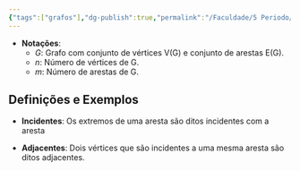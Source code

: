 ```yaml
---
{"tags":["grafos"],"dg-publish":true,"permalink":"/Faculdade/5 Periodo/Teoria dos Grafos/Sub-Notes/Conceitos Básicos/","dgPassFrontmatter":true}
---
```



- **Notações**:
	- *G*: Grafo com conjunto de vértices V(G) e conjunto de arestas E(G).
	- *n*: Número de vértices de G.
	- *m*: Número de arestas de G.
## Definições e Exemplos
- **Incidentes**: Os extremos de uma aresta são ditos incidentes com a aresta
<style> .container {font-family: sans-serif; text-align: center;} .button-wrapper button {z-index: 1;height: 40px; width: 100px; margin: 10px;padding: 5px;} .excalidraw .App-menu_top .buttonList { display: flex;} .excalidraw-wrapper { height: 800px; margin: 50px; position: relative;} :root[dir="ltr"] .excalidraw .layer-ui__wrapper .zen-mode-transition.App-menu_bottom--transition-left {transform: none;} </style><script src="https://cdn.jsdelivr.net/npm/react@17/umd/react.production.min.js"></script><script src="https://cdn.jsdelivr.net/npm/react-dom@17/umd/react-dom.production.min.js"></script><script type="text/javascript" src="https://cdn.jsdelivr.net/npm/@excalidraw/excalidraw@0/dist/excalidraw.production.min.js"></script><div id="Drawing_2024-03-17_1752.11.excalidraw.md1"></div><script>(function(){const InitialData={"type":"excalidraw","version":2,"source":"https://github.com/zsviczian/obsidian-excalidraw-plugin/releases/tag/2.0.24","elements":[{"type":"ellipse","version":84,"versionNonce":1271727130,"isDeleted":false,"id":"m__w-3O2se0RxAF6xNKwY","fillStyle":"solid","strokeWidth":2,"strokeStyle":"solid","roughness":1,"opacity":100,"angle":0,"x":-237.83984593288878,"y":-127.05612529896217,"strokeColor":"#1e1e1e","backgroundColor":"transparent","width":21.455796767742868,"height":18.186031696330048,"seed":1934291802,"groupIds":["yT83nXoXPczJuJ79fJIJ9","AJ86x_kcttxh-PQo0oyQ-","K8IfWTH6Uyxbgnnjf_qfw"],"frameId":null,"roundness":{"type":2},"boundElements":[],"updated":1710709911171,"link":null,"locked":false},{"type":"text","version":79,"versionNonce":1720214150,"isDeleted":false,"id":"wPFhmt8e","fillStyle":"solid","strokeWidth":2,"strokeStyle":"solid","roughness":1,"opacity":100,"angle":0,"x":-233.5240003139031,"y":-111.80186387976904,"strokeColor":"#1e1e1e","backgroundColor":"transparent","width":11.3599853515625,"height":25,"seed":704523354,"groupIds":["yT83nXoXPczJuJ79fJIJ9","AJ86x_kcttxh-PQo0oyQ-","K8IfWTH6Uyxbgnnjf_qfw"],"frameId":null,"roundness":null,"boundElements":[],"updated":1710709911171,"link":null,"locked":false,"fontSize":20,"fontFamily":1,"text":"u","rawText":"u","textAlign":"left","verticalAlign":"top","containerId":null,"originalText":"u","lineHeight":1.25,"baseline":18},{"type":"line","version":192,"versionNonce":1854501082,"isDeleted":false,"id":"WNfo4mPj7oBzBueDPxkis","fillStyle":"solid","strokeWidth":2,"strokeStyle":"solid","roughness":1,"opacity":100,"angle":0,"x":-215.7890922958844,"y":-117.42512739767741,"strokeColor":"#1e1e1e","backgroundColor":"transparent","width":65.96520665238668,"height":1.081396830366998,"seed":1300629062,"groupIds":["yT83nXoXPczJuJ79fJIJ9","AJ86x_kcttxh-PQo0oyQ-","K8IfWTH6Uyxbgnnjf_qfw"],"frameId":null,"roundness":{"type":2},"boundElements":[],"updated":1710709911171,"link":null,"locked":false,"startBinding":null,"endBinding":null,"lastCommittedPoint":null,"startArrowhead":null,"endArrowhead":null,"points":[[0,0],[65.96520665238668,-1.081396830366998]]},{"type":"ellipse","version":93,"versionNonce":765862342,"isDeleted":false,"id":"UodOMKIPxDMYplg-L6V_Z","fillStyle":"solid","strokeWidth":2,"strokeStyle":"solid","roughness":1,"opacity":100,"angle":0,"x":-148.30993008098395,"y":-126.94141950490697,"strokeColor":"#1e1e1e","backgroundColor":"transparent","width":16.869790553725124,"height":15.355834991211324,"seed":665602374,"groupIds":["yT83nXoXPczJuJ79fJIJ9","AJ86x_kcttxh-PQo0oyQ-","K8IfWTH6Uyxbgnnjf_qfw"],"frameId":null,"roundness":{"type":2},"boundElements":[],"updated":1710709911171,"link":null,"locked":false},{"type":"text","version":94,"versionNonce":10110362,"isDeleted":false,"id":"z2Ve39ME","fillStyle":"solid","strokeWidth":2,"strokeStyle":"solid","roughness":1,"opacity":100,"angle":0,"x":-144.20062212558938,"y":-113.53209880835624,"strokeColor":"#1e1e1e","backgroundColor":"transparent","width":10.459991455078125,"height":25,"seed":2044071366,"groupIds":["yT83nXoXPczJuJ79fJIJ9","AJ86x_kcttxh-PQo0oyQ-","K8IfWTH6Uyxbgnnjf_qfw"],"frameId":null,"roundness":null,"boundElements":[],"updated":1710709911171,"link":null,"locked":false,"fontSize":20,"fontFamily":1,"text":"v","rawText":"v","textAlign":"left","verticalAlign":"top","containerId":null,"originalText":"v","lineHeight":1.25,"baseline":18},{"type":"text","version":80,"versionNonce":558496006,"isDeleted":false,"id":"1gb5sA8i","fillStyle":"solid","strokeWidth":2,"strokeStyle":"solid","roughness":1,"opacity":100,"angle":0,"x":-190.26812709922334,"y":-150.51587040690748,"strokeColor":"#1e1e1e","backgroundColor":"transparent","width":10.939987182617188,"height":25,"seed":337262534,"groupIds":["yT83nXoXPczJuJ79fJIJ9","AJ86x_kcttxh-PQo0oyQ-","K8IfWTH6Uyxbgnnjf_qfw"],"frameId":null,"roundness":null,"boundElements":[],"updated":1710709911171,"link":null,"locked":false,"fontSize":20,"fontFamily":1,"text":"e","rawText":"e","textAlign":"left","verticalAlign":"top","containerId":null,"originalText":"e","lineHeight":1.25,"baseline":18},{"type":"text","version":70,"versionNonce":1798472282,"isDeleted":false,"id":"XakQxQmC","fillStyle":"solid","strokeWidth":2,"strokeStyle":"solid","roughness":1,"opacity":100,"angle":0,"x":-228.5149927300738,"y":-191.03386714333828,"strokeColor":"#2f9e44","backgroundColor":"transparent","width":99.41990661621094,"height":25,"seed":1173685126,"groupIds":["AJ86x_kcttxh-PQo0oyQ-","K8IfWTH6Uyxbgnnjf_qfw"],"frameId":null,"roundness":null,"boundElements":[],"updated":1710709911171,"link":null,"locked":false,"fontSize":20,"fontFamily":1,"text":"Incidentes","rawText":"Incidentes","textAlign":"left","verticalAlign":"top","containerId":null,"originalText":"Incidentes","lineHeight":1.25,"baseline":18},{"id":"wqqgdaki","type":"text","x":-282.34246602337583,"y":-64.79286551155366,"width":222.459716796875,"height":25,"angle":0,"strokeColor":"#1e1e1e","backgroundColor":"transparent","fillStyle":"solid","strokeWidth":2,"strokeStyle":"solid","roughness":1,"opacity":100,"groupIds":["K8IfWTH6Uyxbgnnjf_qfw"],"frameId":null,"roundness":null,"seed":1009448646,"version":129,"versionNonce":2029054022,"isDeleted":false,"boundElements":null,"updated":1710709911171,"link":null,"locked":false,"text":" e   são incidentes a ","rawText":" e   são incidentes a ","fontSize":20,"fontFamily":1,"textAlign":"left","verticalAlign":"top","baseline":18,"containerId":null,"originalText":" e   são incidentes a ","lineHeight":1.25},{"id":"ejGHugwA","type":"text","x":-294.34246602337583,"y":-65.29286551155366,"width":242.7596435546875,"height":25,"angle":0,"strokeColor":"#2f9e44","backgroundColor":"transparent","fillStyle":"solid","strokeWidth":2,"strokeStyle":"solid","roughness":1,"opacity":100,"groupIds":["K8IfWTH6Uyxbgnnjf_qfw"],"frameId":null,"roundness":null,"seed":1377714074,"version":125,"versionNonce":2032477978,"isDeleted":false,"boundElements":null,"updated":1710709911171,"link":null,"locked":false,"text":"u   v                  e","rawText":"u   v                  e","fontSize":20,"fontFamily":1,"textAlign":"left","verticalAlign":"top","baseline":18,"containerId":null,"originalText":"u   v                  e","lineHeight":1.25}],"appState":{"theme":"dark","viewBackgroundColor":"#ffffff","currentItemStrokeColor":"#2f9e44","currentItemBackgroundColor":"transparent","currentItemFillStyle":"solid","currentItemStrokeWidth":2,"currentItemStrokeStyle":"solid","currentItemRoughness":1,"currentItemOpacity":100,"currentItemFontFamily":1,"currentItemFontSize":20,"currentItemTextAlign":"left","currentItemStartArrowhead":null,"currentItemEndArrowhead":"arrow","scrollX":473.34246602337583,"scrollY":380.04286551155366,"zoom":{"value":2},"currentItemRoundness":"round","gridSize":null,"gridColor":{"Bold":"#C9C9C9FF","Regular":"#EDEDEDFF"},"currentStrokeOptions":null,"previousGridSize":null,"frameRendering":{"enabled":true,"clip":true,"name":true,"outline":true}},"files":{}};InitialData.scrollToContent=true;App=()=>{const e=React.useRef(null),t=React.useRef(null),[n,i]=React.useState({width:void 0,height:void 0});return React.useEffect(()=>{i({width:t.current.getBoundingClientRect().width,height:t.current.getBoundingClientRect().height});const e=()=>{i({width:t.current.getBoundingClientRect().width,height:t.current.getBoundingClientRect().height})};return window.addEventListener("resize",e),()=>window.removeEventListener("resize",e)},[t]),React.createElement(React.Fragment,null,React.createElement("div",{className:"excalidraw-wrapper",ref:t},React.createElement(ExcalidrawLib.Excalidraw,{ref:e,width:n.width,height:n.height,initialData:InitialData,viewModeEnabled:!0,zenModeEnabled:!0,gridModeEnabled:!1})))},excalidrawWrapper=document.getElementById("Drawing_2024-03-17_1752.11.excalidraw.md1");ReactDOM.render(React.createElement(App),excalidrawWrapper);})();</script>
- **Adjacentes**: Dois vértices que são incidentes a uma mesma aresta são ditos adjacentes.